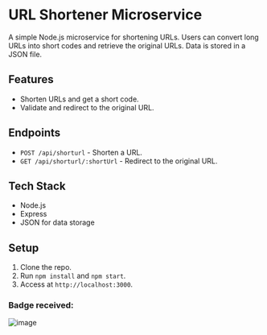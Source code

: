 
# URL Shortener Microservice

A simple Node.js microservice for shortening URLs. Users can convert long URLs into short codes and retrieve the original URLs. Data is stored in a JSON file.

## Features
- Shorten URLs and get a short code.
- Validate and redirect to the original URL.

## Endpoints
- `POST /api/shorturl` - Shorten a URL.
- `GET /api/shorturl/:shortUrl` - Redirect to the original URL.

## Tech Stack
- Node.js
- Express
- JSON for data storage

## Setup
1. Clone the repo.
2. Run `npm install` and `npm start`.
3. Access at `http://localhost:3000`.

### Badge received:

![image](https://github.com/user-attachments/assets/3051e1d5-c3e8-4f80-bc69-37d722abaa9b)
